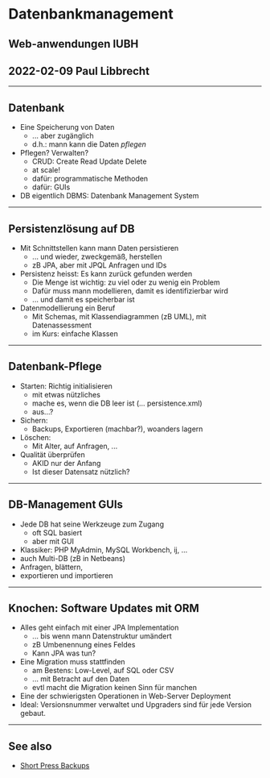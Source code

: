 # Datenbankmanagement

## Web-anwendungen IUBH
## 2022-02-09 Paul Libbrecht

--- 
## Datenbank

* Eine Speicherung von Daten
	* ... aber zugänglich
	* d.h.: mann kann die Daten _pflegen_
* Pflegen? Verwalten?
	* CRUD: Create Read Update Delete
	* at scale!
	* dafür: programmatische Methoden
	* dafür: GUIs
* DB eigentlich DBMS: Datenbank Management System

--- 

## Persistenzlösung auf DB

* Mit Schnittstellen kann mann Daten persistieren
	* ... und wieder, zweckgemäß, herstellen
	* zB JPA, aber mit JPQL Anfragen und IDs
* Persistenz heisst: Es kann zurück gefunden werden
	* Die Menge ist wichtig: zu viel oder zu wenig ein Problem
	* Dafür muss mann modellieren, damit es identifizierbar wird
	* ... und damit es speicherbar ist
* Datenmodellierung ein Beruf
	* Mit Schemas, mit Klassendiagrammen (zB UML), mit Datenassessment
	* im Kurs: einfache Klassen

---

## Datenbank-Pflege

* Starten: Richtig initialisieren
	* mit etwas nützliches
	* mache es, wenn die DB leer ist (... persistence.xml)
	* aus...?
* Sichern:
	* Backups, Exportieren (machbar?), woanders lagern
* Löschen:
	* Mit Alter, auf Anfragen, ...
* Qualität überprüfen
	* AKID nur der Anfang
	* Ist dieser Datensatz nützlich?

---
## DB-Management GUIs
* Jede DB hat seine Werkzeuge zum Zugang
	* oft SQL basiert
	* aber mit GUI
* Klassiker: PHP MyAdmin, MySQL Workbench, ij, ...
* auch Multi-DB (zB in Netbeans)
* Anfragen, blättern, 
* exportieren und importieren

---
## Knochen: Software Updates mit ORM

* Alles geht einfach mit einer JPA Implementation
	* ... bis wenn mann Datenstruktur umändert
	* zB Umbenennung eines Feldes
	* Kann JPA was tun?
* Eine Migration muss stattfinden
	* am Bestens: Low-Level, auf SQL oder CSV
	* ... mit Betracht auf den Daten
	* evtl macht die Migration keinen Sinn für manchen
* Eine der schwierigsten Operationen in Web-Server Deployment
* Ideal: Versionsnummer verwaltet und Upgraders sind für jede Version gebaut.


---
## See also

* [Short Press Backups](short-pres-Backups.md)
